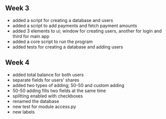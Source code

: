 ## Week 3

- added a script for creating a database and users
- added a script to add payments and fetch payment amounts
- added 3 elements to ui; window for creating users, another for login and third for main app
- added a core script to run the program
- added tests for creating a database and adding users

## Week 4
- added total balance for both users
- separate fields for users' shares
- added two types of adding; 50-50 and custom adding
- 50-50 adding fills two fields at the same time
- splitting enabled with checkboxes
- renamed the database
- new test for module access.py
- new labels

